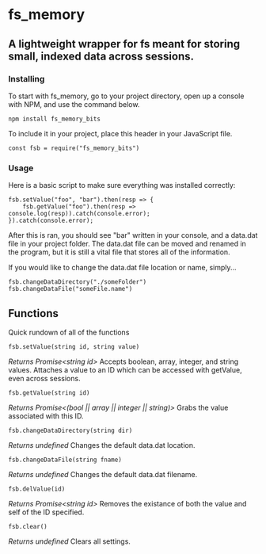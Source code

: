 # fs_memory

## A lightweight wrapper for fs meant for storing small, indexed data across sessions.

### Installing
To start with fs_memory, go to your project directory, open up a console with NPM, and use the command below.
```
npm install fs_memory_bits
```

To include it in your project, place this header in your JavaScript file.
```
const fsb = require("fs_memory_bits")
```

### Usage
Here is a basic script to make sure everything was installed correctly:
```
fsb.setValue("foo", "bar").then(resp => {
	fsb.getValue("foo").then(resp => console.log(resp)).catch(console.error);
}).catch(console.error);
```
After this is ran, you should see "bar" written in your console, and a data.dat file in your project folder. The data.dat file can be moved and renamed in the program, but it is still a vital file that stores all of the information.


If you would like to change the data.dat file location or name, simply...
```
fsb.changeDataDirectory("./someFolder")
fsb.changeDataFile("someFile.name")
```

## Functions
Quick rundown of all of the functions

```
fsb.setValue(string id, string value)
```
*Returns Promise\<string id\>*
Accepts boolean, array, integer, and string values. Attaches a value to an ID which can be accessed with getValue, even across sessions.

```
fsb.getValue(string id)
```
*Returns Promise<(bool || array || integer || string)>*
Grabs the value associated with this ID.

```
fsb.changeDataDirectory(string dir)
```
*Returns undefined*
Changes the default data.dat location.

```
fsb.changeDataFile(string fname)
```
*Returns undefined*
Changes the default data.dat filename.

```
fsb.delValue(id)
```
*Returns Promise\<string id\>*
Removes the existance of both the value and self of the ID specified.

```
fsb.clear()
```
*Returns undefined*
Clears all settings.
